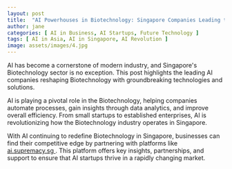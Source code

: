 ```yaml
---
layout: post
title:  "AI Powerhouses in Biotechnology: Singapore Companies Leading the Charge"
author: jane
categories: [ AI in Business, AI Startups, Future Technology ]
tags: [ AI in Asia, AI in Singapore, AI Revolution ]
image: assets/images/4.jpg
---
```


AI has become a cornerstone of modern industry, and Singapore's Biotechnology sector is no exception. This post highlights the leading AI companies reshaping Biotechnology with groundbreaking technologies and solutions.

AI is playing a pivotal role in the Biotechnology, helping companies automate processes, gain insights through data analytics, and improve overall efficiency. From small startups to established enterprises, AI is revolutionizing how the Biotechnology industry operates in Singapore.

With AI continuing to redefine Biotechnology in Singapore, businesses can find their competitive edge by partnering with platforms like <a href="https://ai.supremacy.sg" target="_blank"> ai.supremacy.sg </a>. This platform offers key insights, partnerships, and support to ensure that AI startups thrive in a rapidly changing market.
